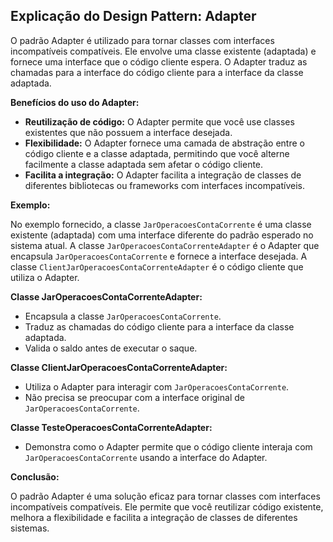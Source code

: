 ## Explicação do Design Pattern: Adapter

O padrão Adapter é utilizado para tornar classes com interfaces incompatíveis compatíveis. Ele envolve uma classe existente (adaptada) e fornece uma interface que o código cliente espera. O Adapter traduz as chamadas para a interface do código cliente para a interface da classe adaptada.

**Benefícios do uso do Adapter:**

* **Reutilização de código:** O Adapter permite que você use classes existentes que não possuem a interface desejada.
* **Flexibilidade:** O Adapter fornece uma camada de abstração entre o código cliente e a classe adaptada, permitindo que você alterne facilmente a classe adaptada sem afetar o código cliente.
* **Facilita a integração:** O Adapter facilita a integração de classes de diferentes bibliotecas ou frameworks com interfaces incompatíveis.

**Exemplo:**

No exemplo fornecido, a classe `JarOperacoesContaCorrente` é uma classe existente (adaptada) com uma interface diferente do padrão esperado no sistema atual. A classe `JarOperacoesContaCorrenteAdapter` é o Adapter que encapsula `JarOperacoesContaCorrente` e fornece a interface desejada. A classe `ClientJarOperacoesContaCorrenteAdapter` é o código cliente que utiliza o Adapter.

**Classe JarOperacoesContaCorrenteAdapter:**

* Encapsula a classe `JarOperacoesContaCorrente`.
* Traduz as chamadas do código cliente para a interface da classe adaptada.
* Valida o saldo antes de executar o saque.

**Classe ClientJarOperacoesContaCorrenteAdapter:**

* Utiliza o Adapter para interagir com `JarOperacoesContaCorrente`.
* Não precisa se preocupar com a interface original de `JarOperacoesContaCorrente`.

**Classe TesteOperacoesContaCorrenteAdapter:**

* Demonstra como o Adapter permite que o código cliente interaja com `JarOperacoesContaCorrente` usando a interface do Adapter.

**Conclusão:**

O padrão Adapter é uma solução eficaz para tornar classes com interfaces incompatíveis compatíveis. Ele permite que você reutilizar código existente, melhora a flexibilidade e facilita a integração de classes de diferentes sistemas.